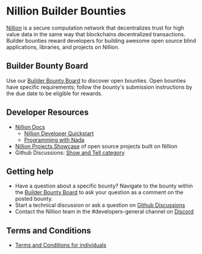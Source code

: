 # Nillion Builder Bounties

[Nillion](https://nillion.com/) is a secure computation network that decentralizes trust for high value data in the same way that blockchains decentralized transactions. Builder bounties reward developers for building awesome open source blind applications, libraries, and projects on Nillion. 

## Builder Bounty Board

Use our [Builder Bounty Board](https://github.com/NillionNetwork/builder-bounties) to discover open bounties. Open bounties have specific requirements; follow the bounty's submission instructions by the due date to be eligible for rewards.

## Developer Resources

- [Nillion Docs](https://docs.nillion.com/)
  - [Nillion Developer Quickstart](https://docs.nillion.com/quickstart)
  - [Programming with Nada](https://docs.nillion.com/nada-lang-programs)
- [Nillion Projects Showcase](https://docs.nillion.com/showcase) of open source projects built on Nillion
- Github Discussions: [Show and Tell category](https://github.com/orgs/NillionNetwork/discussions/categories/show-and-tell) 

## Getting help

- Have a question about a specific bounty? Navigate to the bounty within the [Builder Bounty Board](https://github.com/NillionNetwork/builder-bounties) to ask your question as a comment on the posted bounty.
- Start a technical discussion or ask a question on [Github Discussions](https://github.com/orgs/NillionNetwork/discussions)
- Contact the Nillion team in the #developers-general channel on [Discord](https://discord.com/invite/nillionnetwork)
  
## Terms and Conditions

- [Terms and Conditions for individuals](/individual-bounty-terms-and-conditions.pdf)
